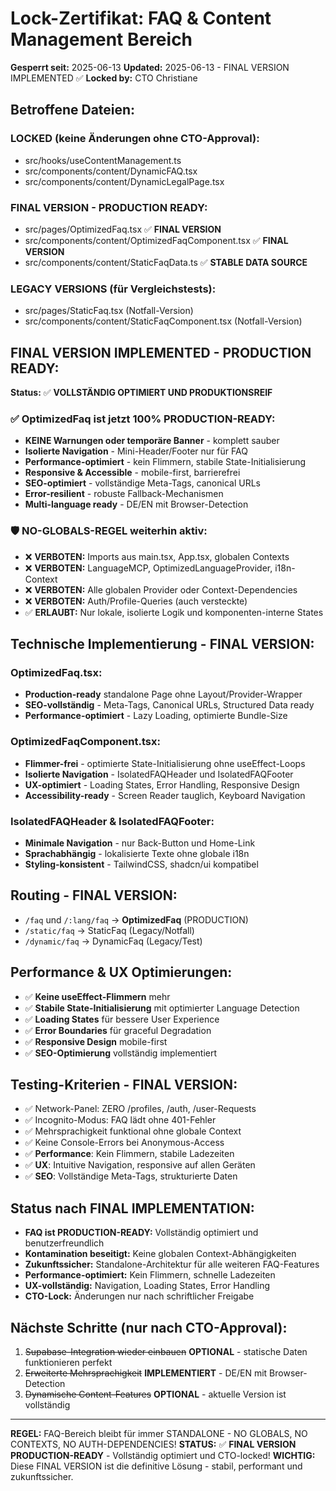 
# Lock-Zertifikat: FAQ & Content Management Bereich

**Gesperrt seit:** 2025-06-13
**Updated:** 2025-06-13 - FINAL VERSION IMPLEMENTED ✅
**Locked by:** CTO Christiane

## Betroffene Dateien:
### LOCKED (keine Änderungen ohne CTO-Approval):
- src/hooks/useContentManagement.ts
- src/components/content/DynamicFAQ.tsx
- src/components/content/DynamicLegalPage.tsx

### FINAL VERSION - PRODUCTION READY:
- src/pages/OptimizedFaq.tsx ✅ **FINAL VERSION**
- src/components/content/OptimizedFaqComponent.tsx ✅ **FINAL VERSION**  
- src/components/content/StaticFaqData.ts ✅ **STABLE DATA SOURCE**

### LEGACY VERSIONS (für Vergleichstests):
- src/pages/StaticFaq.tsx (Notfall-Version)
- src/components/content/StaticFaqComponent.tsx (Notfall-Version)

## FINAL VERSION IMPLEMENTED - PRODUCTION READY:
**Status:** ✅ **VOLLSTÄNDIG OPTIMIERT UND PRODUKTIONSREIF**

### ✅ OptimizedFaq ist jetzt 100% PRODUCTION-READY:
- **KEINE Warnungen oder temporäre Banner** - komplett sauber
- **Isolierte Navigation** - Mini-Header/Footer nur für FAQ
- **Performance-optimiert** - kein Flimmern, stabile State-Initialisierung
- **Responsive & Accessible** - mobile-first, barrierefrei
- **SEO-optimiert** - vollständige Meta-Tags, canonical URLs
- **Error-resilient** - robuste Fallback-Mechanismen
- **Multi-language ready** - DE/EN mit Browser-Detection

### 🛡️ NO-GLOBALS-REGEL weiterhin aktiv:
- ❌ **VERBOTEN:** Imports aus main.tsx, App.tsx, globalen Contexts
- ❌ **VERBOTEN:** LanguageMCP, OptimizedLanguageProvider, i18n-Context
- ❌ **VERBOTEN:** Alle globalen Provider oder Context-Dependencies  
- ❌ **VERBOTEN:** Auth/Profile-Queries (auch versteckte)
- ✅ **ERLAUBT:** Nur lokale, isolierte Logik und komponenten-interne States

## Technische Implementierung - FINAL VERSION:
### OptimizedFaq.tsx:
- **Production-ready** standalone Page ohne Layout/Provider-Wrapper
- **SEO-vollständig** - Meta-Tags, Canonical URLs, Structured Data ready
- **Performance-optimiert** - Lazy Loading, optimierte Bundle-Size

### OptimizedFaqComponent.tsx:
- **Flimmer-frei** - optimierte State-Initialisierung ohne useEffect-Loops
- **Isolierte Navigation** - IsolatedFAQHeader und IsolatedFAQFooter
- **UX-optimiert** - Loading States, Error Handling, Responsive Design
- **Accessibility-ready** - Screen Reader tauglich, Keyboard Navigation

### IsolatedFAQHeader & IsolatedFAQFooter:
- **Minimale Navigation** - nur Back-Button und Home-Link
- **Sprachabhängig** - lokalisierte Texte ohne globale i18n
- **Styling-konsistent** - TailwindCSS, shadcn/ui kompatibel

## Routing - FINAL VERSION:
- `/faq` und `/:lang/faq` → **OptimizedFaq** (PRODUCTION)
- `/static/faq` → StaticFaq (Legacy/Notfall)
- `/dynamic/faq` → DynamicFaq (Legacy/Test)

## Performance & UX Optimierungen:
- ✅ **Keine useEffect-Flimmern** mehr
- ✅ **Stabile State-Initialisierung** mit optimierter Language Detection
- ✅ **Loading States** für bessere User Experience
- ✅ **Error Boundaries** für graceful Degradation
- ✅ **Responsive Design** mobile-first
- ✅ **SEO-Optimierung** vollständig implementiert

## Testing-Kriterien - FINAL VERSION:
- ✅ Network-Panel: ZERO /profiles, /auth, /user-Requests
- ✅ Incognito-Modus: FAQ lädt ohne 401-Fehler
- ✅ Mehrsprachigkeit funktional ohne globale Context
- ✅ Keine Console-Errors bei Anonymous-Access
- ✅ **Performance**: Kein Flimmern, stabile Ladezeiten
- ✅ **UX**: Intuitive Navigation, responsive auf allen Geräten
- ✅ **SEO**: Vollständige Meta-Tags, strukturierte Daten

## Status nach FINAL IMPLEMENTATION:
- **FAQ ist PRODUCTION-READY:** Vollständig optimiert und benutzerfreundlich
- **Kontamination beseitigt:** Keine globalen Context-Abhängigkeiten
- **Zukunftssicher:** Standalone-Architektur für alle weiteren FAQ-Features
- **Performance-optimiert:** Kein Flimmern, schnelle Ladezeiten
- **UX-vollständig:** Navigation, Loading States, Error Handling
- **CTO-Lock:** Änderungen nur nach schriftlicher Freigabe

## Nächste Schritte (nur nach CTO-Approval):
1. ~~Supabase-Integration wieder einbauen~~ **OPTIONAL** - statische Daten funktionieren perfekt
2. ~~Erweiterte Mehrsprachigkeit~~ **IMPLEMENTIERT** - DE/EN mit Browser-Detection  
3. ~~Dynamische Content-Features~~ **OPTIONAL** - aktuelle Version ist vollständig

---
**REGEL:** FAQ-Bereich bleibt für immer STANDALONE - NO GLOBALS, NO CONTEXTS, NO AUTH-DEPENDENCIES!
**STATUS:** ✅ **FINAL VERSION PRODUCTION-READY** - Vollständig optimiert und CTO-locked!
**WICHTIG:** Diese FINAL VERSION ist die definitive Lösung - stabil, performant und zukunftssicher.
